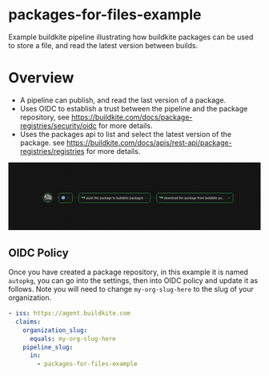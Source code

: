 # packages-for-files-example

Example buildkite pipeline illustrating how buildkite packages can be used to store a file, and read the latest version between builds.

# Overview

* A pipeline can publish, and read the last version of a package.
* Uses OIDC to establish a trust between the pipeline and the package repository, see https://buildkite.com/docs/package-registries/security/oidc for more details.
* Uses the packages api to list and select the latest version of the package. see https://buildkite.com/docs/apis/rest-api/package-registries/registries for more details.

![pipeline graph](images/pipeline-graph.png)

## OIDC Policy

Once you have created a package repository, in this example it is named `autopkg`, you can go into the settings, then into OIDC policy and update it as follows. Note you will need to change `my-org-slug-here` to the slug of your organization.

```yaml
- iss: https://agent.buildkite.com
  claims:
    organization_slug:
      equals: my-org-slug-here
    pipeline_slug:
      in:
        - packages-for-files-example
```

